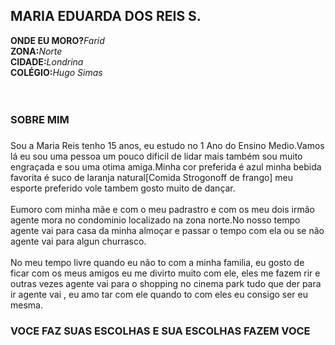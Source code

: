 <h2> MARIA EDUARDA DOS REIS S.</h2>
<strong>ONDE EU MORO?</strong><em>Farid</em><br>
<strong>ZONA:</strong><em>Norte</em><br>
<strong>CIDADE:</strong><em>Londrina</em><br>
<strong>COLÉGIO:</strong><em>Hugo Simas</em>
<br>
<br>
<br>
<h3 style="text-aling: center;"<strong><em></em> SOBRE MIM 
<h3></h3> Sou a Maria Reis tenho 15 anos, eu estudo no 1 Ano do Ensino Medio.Vamos lá
eu sou uma pessoa um pouco dificil de lidar mais também sou muito engraçada e sou uma otima
amiga.Minha cor preferida é azul minha bebida favorita é suco de laranja natural[Comida Strogonoff 
de frango] meu esporte preferido vole tambem gosto muito de dançar.
<br>
<br> Eumoro com minha mãe e com o meu padrastro e com os meu dois irmão agente mora no condominio 
localizado na zona norte.No nosso tempo agente vai para casa da minha almoçar e passar o tempo com ela ou se não agente
vai para algun churrasco.
<br>
<br>No meu tempo livre quando eu não to com a minha familia, eu gosto de ficar com os meus amigos eu me divirto muito com ele, 
eles me fazem rir e outras vezes agente vai para o shopping no cinema park tudo que der para ir agente vai , eu amo tar com ele
quando to com eles eu consigo ser eu mesma.
<h3 style="text-aling: center;"<strong><em></em>VOCE FAZ SUAS ESCOLHAS E SUA ESCOLHAS FAZEM VOCE
